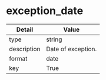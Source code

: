 # exception_date
| Detail | Value |
| ------ | ----- |
| type | string |
| description | Date of exception. |
| format | date |
| key | True |
